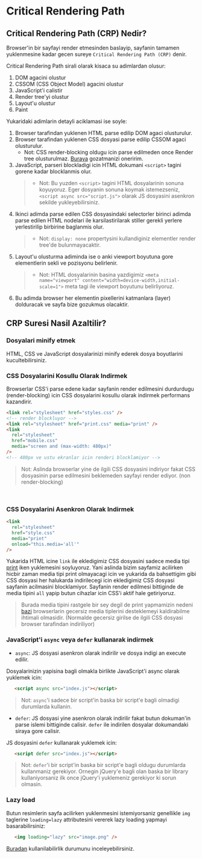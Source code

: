 # Critical Rendering Path

## Critical Rendering Path (CRP) Nedir?

Browser'in bir sayfayi render etmesinden baslayip, sayfanin tamamen yuklenmesine kadar gecen sureye `Critical Rendering Path (CRP)` denir.

Critical Rendering Path sirali olarak kisaca su adimlardan olusur:

1. DOM agacini olustur
2. CSSOM (CSS Object Model) agacini olustur
3. JavaScript'i calistir
4. Render tree'yi olustur
5. Layout'u olustur
6. Paint

Yukaridaki adimlarin detayli aciklamasi ise soyle:

1. Browser tarafindan yuklenen HTML parse edilip DOM agaci olusturulur.
2. Browser tarafindan yuklenen CSS dosyasi parse edilip CSSOM agaci olusturulur.
   - Not: CSS render-blocking oldugu icin parse edilmeden once Render tree olusturulmaz. [Buraya](performans.md) gozatmanizi oneririm.
3. JavaScript, parseri blockladigi icin HTML dokumani `<script>` tagini gorene kadar blocklanmis olur.
   > - Not: Bu yuzden `<script>` tagini HTML dosyalarinin sonuna koyuyoruz. Eger dosyanin sonuna koymak istemezseniz, `<script async src="script.js">` olarak JS dosyasini asenkron sekilde yukleyebilirsiniz.
4. Ikinci adimda parse edilen CSS dosyasindaki selectorler birinci adimda parse edilen HTML nodelari ile karsilastirilarak stiller gerekli yerlere yerlestirilip birbirine baglanmis olur.
   > - Not: `display: none` propertysini kullandiginiz elementler render tree'de bulunmayacaktir.
5. Layout'u olusturma adiminda ise o anki viewport boyutuna gore elementlerin sekli ve pozisyonu belirlenir.
   > - Not: HTML dosyalarinin basina yazdigimiz `<meta name="viewport" content="width=device-width,initial-scale=1">` meta tagi ile viewport boyutunu belirliyoruz.
6. Bu adimda browser her elementin pixellerini katmanlara (layer) dolduracak ve sayfa bize gozukmus olacaktir.  

## CRP Suresi Nasil Azaltilir?

### Dosyalari minify etmek

HTML, CSS ve JavaScript dosyalarinizi minify ederek dosya boyutlarini kucultebilirsiniz.

### CSS Dosyalarini Kosullu Olarak Indirmek

Browserlar CSS'i parse edene kadar sayfanin render edilmesini durdurdugu (render-blocking) icin CSS dosyalarini kosullu olarak indirmek performans kazandirir.

```html
<link rel="stylesheet" href="styles.css" />
<!-- render blockluyor -->
<link rel="stylesheet" href="print.css" media="print" />
<link
  rel="stylesheet"
  href="mobile.css"
  media="screen and (max-width: 480px)"
/>
<!-- 480px ve ustu ekranlar icin renderi blocklamiyor -->
```

> Not: Aslinda browserlar yine de ilgili CSS dosyasini indiriyor fakat CSS dosyasinin parse edilmesini beklemeden sayfayi render ediyor. (non render-blocking)

<br/>

### CSS Dosyalarini Asenkron Olarak Indirmek

```html
<link
  rel="stylesheet"
  href="style.css"
  media="print"
  onload="this.media='all'"
/>
```

Yukarida HTML icine `link` ile ekledigimiz CSS dosyasini sadece media tipi [print](https://www.w3schools.com/tags/att_link_media.asp) iken yuklemesini soyluyoruz. Yani aslinda bizim sayfamiz acilirken hicbir zaman media tipi print olmayacagi icin ve yukarida da bahsettigim gibi CSS dosyasi her halukarda indirilecegi icin ekledigimiz CSS dosyasi sayfanin acilmasini blocklamiyor. Sayfanin render edilmesi bittiginde de media tipini `all` yapip butun cihazlar icin CSS'i aktif hale getiriyoruz.

> Burada media tipini rastgele bir sey degil de print yapmamizin nedeni [bazi](https://bugs.chromium.org/p/chromium/issues/detail?id=977573) browserlarin gecersiz media tiplerini desteklemeyi kaldirabilme ihtimali olmasidir. (Normalde gecersiz girilse de ilgili CSS dosyasi browser tarafindan indiriliyor)

### JavaScript'i `async` veya `defer` kullanarak indirmek



- `async`: JS dosyasi asenkron olarak indirilir ve dosya indigi an execute edilir.

Dosyalarinizin yapisina bagli olmakla birlikte JavaScript'i async olarak yuklemek icin:

```html
   <script async src="index.js"></script>
```

> Not: `async`'i sadece bir script'in baska bir script'e bagli olmadigi durumlarda kullanin.

- `defer`: JS dosyasi yine asenkron olarak indirilir fakat butun dokuman'in parse islemi bittiginde calisir. `defer` ile indirilen dosyalar dokumandaki siraya gore calisir.

JS dosyasini `defer` kullanarak yuklemek icin:

```html
   <script defer src="index.js"></script>
```


> Not: `defer`'i bir script'in baska bir script'e bagli oldugu durumlarda kullanmaniz gerekiyor. Ornegin jQuery'e bagli olan baska bir library kullaniyorsaniz ilk once jQuery'i yuklemeniz gerekiyor ki sorun olmasin.

### Lazy load

Butun resimlerin sayfa acilirken yuklenmesini istemiyorsaniz genellikle `img` taglerine `loading=lazy` attributesini vererek lazy loading yapmayi basarabilirsiniz:

```html
   <img loading="lazy" src="image.png" />
```

[Buradan](https://caniuse.com/loading-lazy-attr) kullanilabilirlik durumunu inceleyebilirsiniz.

